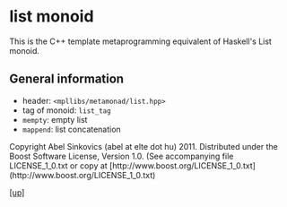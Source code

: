 # list monoid

This is the C++ template metaprogramming equivalent of Haskell's List monoid.

## General information

* header: `<mpllibs/metamonad/list.hpp>`
* tag of monoid: `list_tag`
* `mempty`: empty list
* `mappend`: list concatenation

<p class="copyright">
Copyright Abel Sinkovics (abel at elte dot hu) 2011.
Distributed under the Boost Software License, Version 1.0.
(See accompanying file LICENSE_1_0.txt or copy at
[http://www.boost.org/LICENSE_1_0.txt](http://www.boost.org/LICENSE_1_0.txt)
</p>

[[up]](reference.html)


